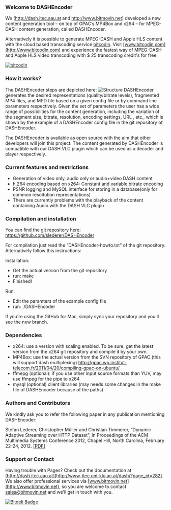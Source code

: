 ### Welcome to DASHEncoder
We (http://dash.itec.aau.at and http://www.bitmovin.net) developed a new content generation tool – on top of GPAC’s MP4Box and x264 – for MPEG-DASH content generation, called DASHEncoder.

Alternatively it is possible to generate MPEG-DASH and Apple HLS content with the cloud based transcoding service [bitcodin](http://www.bitcodin.com). Visit [www.bitcodin.com](http://www.bitcodin.com) and experience the fastest way of MPEG-DASH and Apple HLS video transcoding with $ 25 transcoding credit's for free.

[![bitcodin](http://www.bitmovin.net/wp-content/uploads/2015/03/General-Try-Now-1024x538.jpg)](http://www.bitcodin.com)

### How it works?
The DASHEncoder steps are depicted here:
![Structure](http://www.bitmovin.net/wp-content/uploads/2013/03/DASHEncoder.png)
DASHEncoder generates the desired representations (quality/bitrate levels), fragmented MP4 files, and MPD file based on a given config file or by command line parameters respectively. Given the set of parameters the user has a wide range of possibilities for the content generation, including the variation of the segment size, bitrate, resolution, encoding settings, URL , etc., which is shown by the example of a DASHEncoder config file in the git repository of DASHEncoder.

The DASHEncoder is available as open source with the aim that other developers will join this project. The content generated by DASHEncoder is compatible with our DASH VLC plugin which can be used as a decoder and player respectively.

### Current features and restrictions
* Generation of video only, audio only or audio+video DASH content
* h.264 encoding based on x264: Constant and variable bitrate encoding
* PSNR logging and MySQL interface for storing in a database(only for common resoltution representations)
* There are currently problems with the playback of the content containing Audio with the DASH VLC plugin

### Compilation and installation

You can find the git repository here: https://github.com/slederer/DASHEncoder

For compilation just read the “DASHEncoder-howto.txt” of the git repository. Alternatively follow this instructions:

Installation:
* Get the actual version from the git repository
* run: make
* Finished!

Run:
* Edit the paramters of the example config file
* run: ./DASHEncoder

If you're using the GitHub for Mac, simply sync your repository and you'll see the new branch.

### Dependencies
* x264: use a version with scaling enabled. To be sure, get the latest version from the x264 git repository and compile it by your own.
* MP4Box: use the actual version from the SVN repository of GPAC (this will support dash multiplexing)
http://gpac.wp.institut-telecom.fr/2011/04/20/compiling-gpac-on-ubuntu/
* ffmepg (optional): if you use other input source formats than YUV, may use ffmpeg for the pipe to x264
* mysql (optional) client libraries (may needs some changes in the make file of DASHEncoder because of the paths)

### Authors and Contributors
We kindly ask you to refer the following paper in any publication mentioning DASHEncoder:

Stefan Lederer, Christopher Müller and Christian Timmerer, “Dynamic Adaptive Streaming over HTTP Dataset”, In Proceedings of the ACM Multimedia Systems Conference 2012, Chapel Hill, North Carolina, February 22-24, 2012. [[PDF]](http://www-itec.uni-klu.ac.at/bib/files/p89-lederer.pdf)

### Support or Contact
Having trouble with Pages? Check out the documentation at [http://dash.itec.aau.at](http://www-itec.uni-klu.ac.at/dash/?page_id=282). We also offer professional services via [www.bitmovin.net](http://www.bitmovin.net), so you are welcome to contact sales@bitmovin.net and we’ll get in touch with you.  


[![Bitdeli Badge](https://d2weczhvl823v0.cloudfront.net/slederer/dashencoder/trend.png)](https://bitdeli.com/free "Bitdeli Badge")

